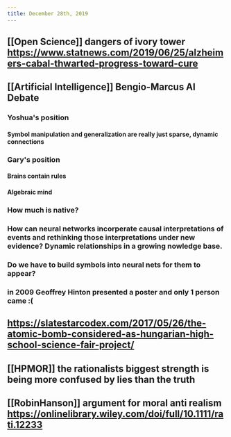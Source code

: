 ```yaml
---
title: December 28th, 2019
---
```


## [[Open Science]] dangers of ivory tower https://www.statnews.com/2019/06/25/alzheimers-cabal-thwarted-progress-toward-cure

## [[Artificial Intelligence]] Bengio-Marcus AI Debate
### Yoshua's position
#### Symbol manipulation and generalization are really just sparse, dynamic connections

### Gary's position
#### Brains contain rules

#### Algebraic mind

### How much is native?

### How can neural networks incorperate causal interpretations of events and rethinking those interpretations under new evidence? Dynamic relationships in a growing nowledge base.

### Do we have to build symbols into neural nets for them to appear?

### in 2009 Geoffrey Hinton presented a poster and only 1 person came :(

## https://slatestarcodex.com/2017/05/26/the-atomic-bomb-considered-as-hungarian-high-school-science-fair-project/

## [[HPMOR]] the rationalists biggest strength is being more confused by lies than the truth

## [[RobinHanson]] argument for moral anti realism https://onlinelibrary.wiley.com/doi/full/10.1111/rati.12233

## 
